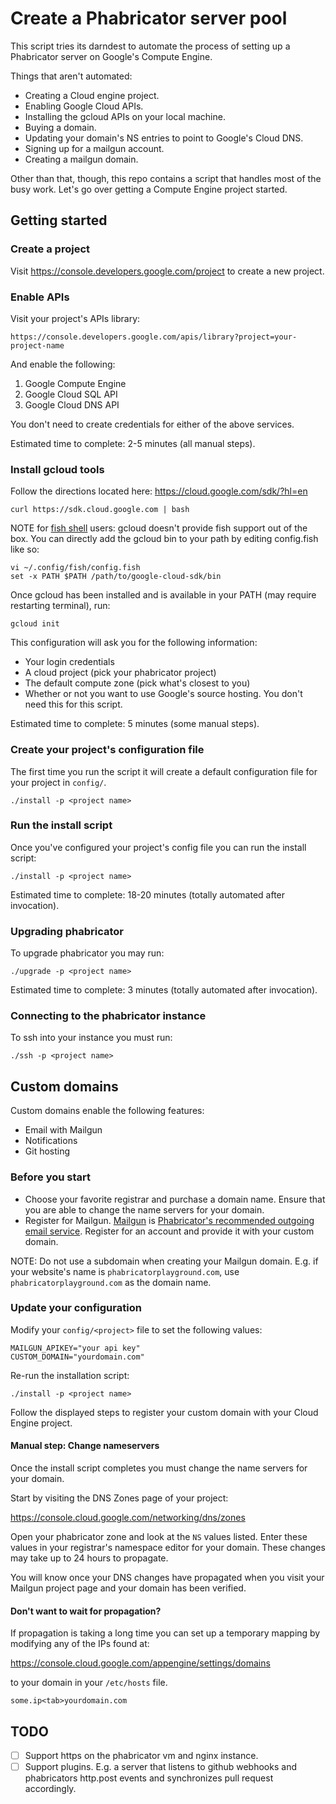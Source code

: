 # Create a Phabricator server pool

This script tries its darndest to automate the process of setting up a Phabricator server on
Google's Compute Engine.

Things that aren't automated:

- Creating a Cloud engine project.
- Enabling Google Cloud APIs.
- Installing the gcloud APIs on your local machine.
- Buying a domain.
- Updating your domain's NS entries to point to Google's Cloud DNS.
- Signing up for a mailgun account.
- Creating a mailgun domain.

Other than that, though, this repo contains a script that handles most of the busy work. Let's go
over getting a Compute Engine project started.

## Getting started

### Create a project

Visit https://console.developers.google.com/project to create a new project.

### Enable APIs

Visit your project's APIs library:

    https://console.developers.google.com/apis/library?project=your-project-name

And enable the following:

1. Google Compute Engine
2. Google Cloud SQL API
3. Google Cloud DNS API

You don't need to create credentials for either of the above services.

Estimated time to complete: 2-5 minutes (all manual steps).

### Install gcloud tools

Follow the directions located here: https://cloud.google.com/sdk/?hl=en

    curl https://sdk.cloud.google.com | bash

NOTE for [fish shell](https://fishshell.com/) users: gcloud doesn't provide fish support out of the
box. You can directly add the gcloud bin to your path by editing config.fish like so:

    vi ~/.config/fish/config.fish
    set -x PATH $PATH /path/to/google-cloud-sdk/bin

Once gcloud has been installed and is available in your PATH (may require restarting terminal), run:

    gcloud init

This configuration will ask you for the following information:

- Your login credentials
- A cloud project (pick your phabricator project)
- The default compute zone (pick what's closest to you)
- Whether or not you want to use Google's source hosting. You don't need this for this script.

Estimated time to complete: 5 minutes (some manual steps).

### Create your project's configuration file

The first time you run the script it will create a default configuration file for your project in
`config/`.

    ./install -p <project name>

### Run the install script

Once you've configured your project's config file you can run the install script:

    ./install -p <project name>

Estimated time to complete: 18-20 minutes (totally automated after invocation).

### Upgrading phabricator

To upgrade phabricator you may run:

    ./upgrade -p <project name>

Estimated time to complete: 3 minutes (totally automated after invocation).

### Connecting to the phabricator instance

To ssh into your instance you must run:

    ./ssh -p <project name>

## Custom domains

Custom domains enable the following features:

- Email with Mailgun
- Notifications
- Git hosting

### Before you start

- Choose your favorite registrar and purchase a domain name. Ensure that you are able to change the
  name servers for your domain.
- Register for Mailgun. [Mailgun](http://www.mailgun.com/) is
  [Phabricator's recommended outgoing email service](https://secure.phabricator.com/book/phabricator/article/configuring_outbound_email/).
  Register for an account and provide it with your custom domain.

NOTE: Do not use a subdomain when creating your Mailgun domain. E.g. if your website's name is
`phabricatorplayground.com`, use `phabricatorplayground.com` as the domain name.

### Update your configuration

Modify your `config/<project>` file to set the following values:

    MAILGUN_APIKEY="your api key"
    CUSTOM_DOMAIN="yourdomain.com"

Re-run the installation script:

    ./install -p <project name>

Follow the displayed steps to register your custom domain with your Cloud Engine project.

#### Manual step: Change nameservers

Once the install script completes you must change the name servers for your domain.

Start by visiting the DNS Zones page of your project:

https://console.cloud.google.com/networking/dns/zones

Open your phabricator zone and look at the `NS` values listed. Enter these values in your
registrar's namespace editor for your domain. These changes may take up to 24 hours to propagate.

You will know once your DNS changes have propagated when you visit your Mailgun project page and
your domain has been verified.

#### Don't want to wait for propagation?

If propagation is taking a long time you can set up a temporary mapping by modifying any of the IPs
found at:

https://console.cloud.google.com/appengine/settings/domains

to your domain in your `/etc/hosts` file.

    some.ip<tab>yourdomain.com

## TODO

- ☐ Support https on the phabricator vm and nginx instance.
- ☐ Support plugins. E.g. a server that listens to github webhooks and phabricators http.post events and synchronizes pull request accordingly.
